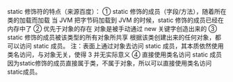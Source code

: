 static 修饰符的特点（来源百度）：
① static 修饰的成员（字段/方法），随着所在类的加载而加载 
当 JVM 把字节码加载到 JVM 的时候，static 修饰的成员已经在内存中了 
② 优先于对象的存在 
对象是被手动通过 new 关键字创造出来的 
③ static 修饰的成员被该类型的所有对象所共享 
根据该类创建出来的任何对象，都可以访问 static 成员。 
注：表面上通过对象去访问 static 成员，其本质依然使用类名访问，与对象无关，使得 3 并无实际意义 
④ 直接使用类名访问 static 成员 
因为static修饰的成员直接属于类，不属于对象，所以可以直接使用类名访问static成员。